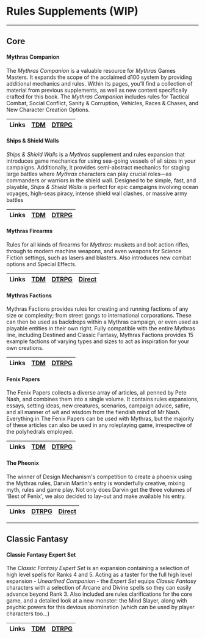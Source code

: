 # Rules Supplements (WIP)

---
## Core

#### Mythras Companion

The _Mythras Companion_ is a valuable resource for _Mythras_ Games Masters. It expands the scope of the acclaimed d100 system by providing additional mechanics and rules. Within its pages, you’ll find a collection of material from previous supplements, as well as new content specifically crafted for this book. The _Mythras Companion_ includes rules for Tactical Combat, Social Conflict, Sanity & Corruption, Vehicles, Races & Chases, and New Character Creation Options.

| Links | [TDM](https://thedesignmechanism.com/mythras-companion-pdf/) | [DTRPG](https://www.drivethrurpg.com/en/product/274910/tdm111-mythras-companion) |
| :-- | :-- | :-- |

#### Ships & Shield Walls

_Ships & Shield Walls_ is a _Mythras_ supplement and rules expansion that introduces game mechanics for using sea-going vessels of all sizes in your campaigns. Additionally, it provides semi-abstract mechanics for staging large battles where _Mythras_ characters can play crucial roles—as commanders or warriors in the shield wall. Designed to be simple, fast, and playable, _Ships & Shield Walls_ is perfect for epic campaigns involving ocean voyages, high-seas piracy, intense shield wall clashes, or massive army battles

| Links | [TDM](https://thedesignmechanism.com/ships-shield-walls-pdf/) | [DTRPG](https://www.drivethrurpg.com/en/product/130245/ships-shield-walls) |
| :-- | :-- | :-- |

#### Mythras Firearms

Rules for all kinds of firearms for _Mythras_: muskets and bolt action rifles, through to modern machine weapons, and even weapons for Science Fiction settings, such as lasers and blasters. Also introduces new combat options and Special Effects.

| Links | [TDM](https://thedesignmechanism.com/mythras-firearms-pdf-/) | [DTRPG](https://www.drivethrurpg.com/en/product/105453/mythras-firearms) | [Direct](https://github.com/AdeptAustin/mythras-publications-and-links/raw/main/Mythras_Firearms.pdf) |
| :-- | :-- | :-- | :-- |

#### Mythras Factions

Mythras Factions provides rules for creating and running factions of any size or complexity; from street gangs to international corporations. These can then be used as backdrops within a Mythras campaign, or even used as playable entities in their own right. Fully compatible with the entire Mythras line, including Destined and Classic Fantasy, Mythras Factions provides 15 example factions of varying types and sizes to act as inspiration for your own creations.

| Links | [TDM](https://thedesignmechanism.com/mythras-factions-pdf/) | [DTRPG](https://www.drivethrurpg.com/en/product/422477/mythras-factions) |
| :-- | :-- | :-- |

#### Fenix Papers

The Fenix Papers collects a diverse array of articles, all penned by Pete Nash, and combines them into a single volume. It contains rules expansions, essays, setting ideas, new creatures, scenarios, campaign advice, satire, and all manner of wit and wisdom from the fiendish mind of Mr Nash. Everything in The Fenix Papers can be used with Mythras, but the majority of these articles can also be used in any roleplaying game, irrespective of the polyhedrals employed.

| Links | [TDM](https://thedesignmechanism.com/the-fenix-papers-pdf/) | [DTRPG](https://www.drivethrurpg.com/en/product/239142/the-fenix-papers) |
| :-- | :-- | :-- |

#### The Pheonix

The winner of Design Mechanism's competition to create a phoenix using the Mythras rules, Darvin Martin's entry is wonderfully creative, mixing myth, rules and game play. Not only does Darvin get the three volumes of 'Best of Fenix', we also decided to lay-out and make available his entry.

| Links | [DTRPG](https://www.drivethrurpg.com/en/product/156347/the-phoenix) | [Direct](https://github.com/AdeptAustin/mythras-publications-and-links/raw/main/Mythras_Firearms.pdf) |
| :-- | :-- | :-- |

---
## Classic Fantasy

#### Classic Fantasy Expert Set

The _Classic Fantasy Expert Set_ is an expansion containing a selection of high level spells for Ranks 4 and 5. Acting as a taster for the full high level expansion - _Unearthed Companion_ - the _Expert Set_ equips _Classic Fantasy_ characters with a selection of Arcane and Divine spells so they can easily advance beyond Rank 3. Also included are rules clarifications for the core game, and a detailed look at a new monster: the Mind Slayer, along with psychic powers for this devious abomination (which can be used by player characters too...)

| Links | [TDM](https://thedesignmechanism.com/classic-fantasy-expert-set-pdf/) | [DTRPG](https://www.drivethrurpg.com/en/product/200714/classic-fantasy-expert-set-tdm501) |
| :-- | :-- | :-- |